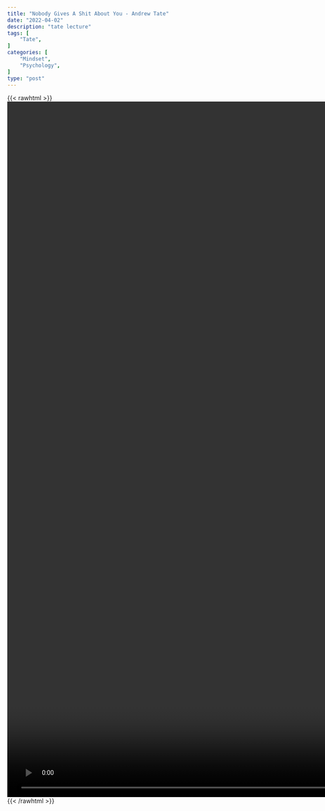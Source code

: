 ```yaml
---
title: "Nobody Gives A Shit About You - Andrew Tate"
date: "2022-04-02"
description: "tate lecture"
tags: [
    "Tate",
]
categories: [
    "Mindset",
    "Psychology",
]
type: "post"
---
```

{{< rawhtml >}}
    <video style="height:40vh;width:auto" overflow="hidden" controls>
        <source src="https://lectures.dev00ps.com/tate/Andrew_Tate_on_Nobody_Give_s_a_SHIT_about_YOU.mp4" type="video/mp4"> 
    </video>
{{< /rawhtml >}}